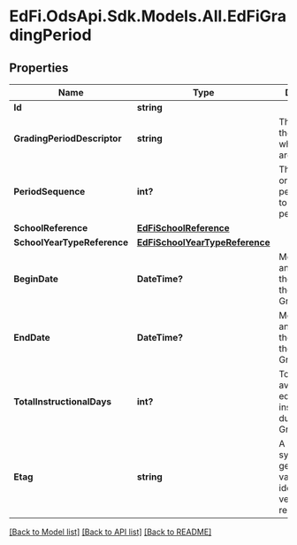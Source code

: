 # EdFi.OdsApi.Sdk.Models.All.EdFiGradingPeriod
## Properties

Name | Type | Description | Notes
------------ | ------------- | ------------- | -------------
**Id** | **string** |  | 
**GradingPeriodDescriptor** | **string** | The name of the period for which grades are reported. | 
**PeriodSequence** | **int?** | The sequential order of this period relative to other periods. | 
**SchoolReference** | [**EdFiSchoolReference**](EdFiSchoolReference.md) |  | 
**SchoolYearTypeReference** | [**EdFiSchoolYearTypeReference**](EdFiSchoolYearTypeReference.md) |  | 
**BeginDate** | **DateTime?** | Month, day, and year of the first day of the GradingPeriod. | 
**EndDate** | **DateTime?** | Month, day, and year of the last day of the GradingPeriod. | 
**TotalInstructionalDays** | **int?** | Total days available for educational instruction during the GradingPeriod. | 
**Etag** | **string** | A unique system-generated value that identifies the version of the resource. | [optional] 

[[Back to Model list]](../README.md#documentation-for-models) [[Back to API list]](../README.md#documentation-for-api-endpoints) [[Back to README]](../README.md)

